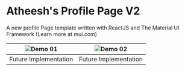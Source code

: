 # Atheesh's Profile Page V2
A new profile Page template written with ReactJS and The Material UI Framework (Learn more at mui.com)

| ![Demo 01](https://github.com/candiedoperation/profile-v2/assets/47198395/ad574544-4262-4f4a-ba87-0b3498a04410) | ![Demo 02](https://github.com/candiedoperation/profile-v2/assets/47198395/9bc56152-0108-4ffe-87c9-8d93cda82abd) |
|---|---|
| Future Implementation  | Future Implementation  |
